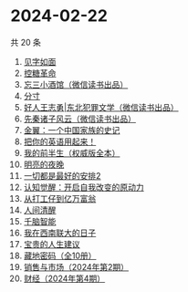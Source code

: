 # 2024-02-22

共 20 条

<!-- BEGIN WEREAD -->
<!-- 最后更新时间 2024-02-22 06:04:53 +0800 -->
1. [见字如面](https://weread.qq.com/web/bookDetail/fcb321f0813ab6aa0g018f82)
1. [控糖革命](https://weread.qq.com/web/bookDetail/819321e0813ab880ag01960c)
1. [忘三小酒馆（微信读书出品）](https://weread.qq.com/web/bookDetail/77232620813ab87f1g014d07)
1. [分寸](https://weread.qq.com/web/bookDetail/96732f90813ab85f7g013225)
1. [好人王志勇|东北犯罪文学（微信读书出品）](https://weread.qq.com/web/bookDetail/85432e10813ab85eag0195be)
1. [先秦诸子风云（微信读书出品）](https://weread.qq.com/web/bookDetail/a4232d50813ab87c8g0131c7)
1. [金翼：一个中国家族的史记](https://weread.qq.com/web/bookDetail/9ec32f70813ab6e35g016b07)
1. [把你的英语用起来！](https://weread.qq.com/web/bookDetail/6c632d105533196c66000c4)
1. [我的前半生（权威版全本）](https://weread.qq.com/web/bookDetail/76f322807294a61d76f63ca)
1. [明亮的夜晚](https://weread.qq.com/web/bookDetail/2db32930813ab80f9g0165a3)
1. [一切都是最好的安排2](https://weread.qq.com/web/bookDetail/71f32df07191892071f7644)
1. [认知觉醒：开启自我改变的原动力](https://weread.qq.com/web/bookDetail/6a732ce07201202c6a7b30a)
1. [从打工仔到亿万富翁](https://weread.qq.com/web/bookDetail/aaf326a0813ab8844g01638c)
1. [人间清醒](https://weread.qq.com/web/bookDetail/10832840726b36101088487)
1. [千脑智能](https://weread.qq.com/web/bookDetail/45a329e0813ab7190g012b04)
1. [我在西南联大的日子](https://weread.qq.com/web/bookDetail/75732a50813ab7be6g0121ac)
1. [宝贵的人生建议](https://weread.qq.com/web/bookDetail/a2c32190813ab822fg014a9a)
1. [藏地密码（全10册）](https://weread.qq.com/web/bookDetail/018324f05c896401803c751)
1. [销售与市场（2024年第2期）](https://weread.qq.com/web/bookDetail/c6132de0813ab8873g015fd8)
1. [财经（2024年第4期）](https://weread.qq.com/web/bookDetail/42b32600813ab8881g0113b6)
<!-- END WEREAD -->